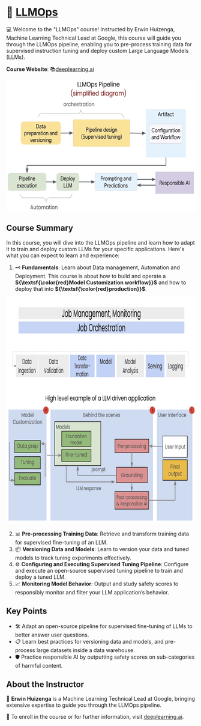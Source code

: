 # 🚀 [LLMOps](https://www.deeplearning.ai/short-courses/llmops/)

💻 Welcome to the "LLMOps" course! Instructed by Erwin Huizenga, Machine Learning Technical Lead at Google, this course will guide you through the LLMOps pipeline, enabling you to pre-process training data for supervised instruction tuning and deploy custom Large Language Models (LLMs).

**Course Website**: 📚[deeplearning.ai](https://www.deeplearning.ai/short-courses/llmops/)
<p align="center">
<img src="images/1_4.png" height="350"> 
</p>

## Course Summary
In this course, you will dive into the LLMOps pipeline and learn how to adapt it to train and deploy custom LLMs for your specific applications. Here's what you can expect to learn and experience:

1. 🗝 **Fundamentals**: Learn about Data management, Automation and Deployment. This course is about how to build and operate a **${\textsf{\color{red}Model Customization workflow}}$** and how to deploy that into **${\textsf{\color{red}production}}$**.  
<p align="center">
<img src="images/1_1.png" height="250"> 
<img src="images/1_3.png" height="350"> 
</p>

2. 📊 **Pre-processing Training Data**: Retrieve and transform training data for supervised fine-tuning of an LLM.
3. 📦 **Versioning Data and Models**: Learn to version your data and tuned models to track tuning experiments effectively.
4. ⚙️ **Configuring and Executing Supervised Tuning Pipeline**: Configure and execute an open-source supervised tuning pipeline to train and deploy a tuned LLM.
5. 📈 **Monitoring Model Behavior**: Output and study safety scores to responsibly monitor and filter your LLM application’s behavior.

## Key Points
- 🛠 Adapt an open-source pipeline for supervised fine-tuning of LLMs to better answer user questions.
- 📋 Learn best practices for versioning data and models, and pre-process large datasets inside a data warehouse.
- 🛡️ Practice responsible AI by outputting safety scores on sub-categories of harmful content.

## About the Instructor
🌟 **Erwin Huizenga** is a Machine Learning Technical Lead at Google, bringing extensive expertise to guide you through the LLMOps pipeline.

🔗 To enroll in the course or for further information, visit [deeplearning.ai](https://www.deeplearning.ai/short-courses/).
